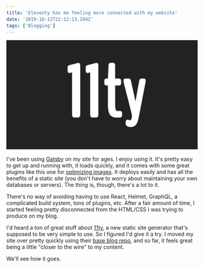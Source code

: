 ```yaml
---
title: 'Eleventy has me feeling more connected with my website'
date: '2019-10-12T22:12:13.284Z'
tags: ['Blogging']
---
```


<img src="/img/11ty_logo.png" alt="Eleventy Logo" />

I've been using [Gatsby](https://www.gatsbyjs.org) on my site for ages. I enjoy using it. It's pretty easy to get up and running with, it loads quickly, and it comes with some great plugins like this one for [optimizing images](https://www.gatsbyjs.org/docs/working-with-images/). It deploys easily and has all the benefits of a static site (you don't have to worry about maintaining your own databases or servers). The thing is, though, there's a lot to it.

<!-- excerpt -->

There's no way of avoiding having to use React, Helmet, GraphQL, a complicated build system, tons of plugins, etc. After a fair amount of time, I started feeling pretty disconnected from the HTML/CSS I was trying to produce on my blog.

I'd heard a ton of great stuff about [11ty](https://www.11ty.io), a new static site generator that's supposed to be very simple to use. So I figured I'd give it a try. I moved my site over pretty quickly using their [base blog repo](https://github.com/11ty/eleventy-base-blog), and so far, it feels great being a little "closer to the wire" to my content.

We'll see how it goes.
